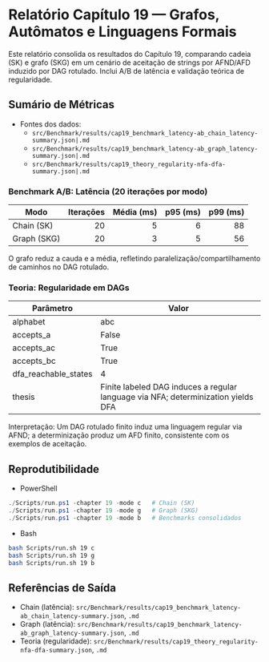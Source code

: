 # Relatório Capítulo 19 — Grafos, Autômatos e Linguagens Formais

Este relatório consolida os resultados do Capítulo 19, comparando cadeia (SK) e grafo (SKG) em um cenário de aceitação de strings por AFND/AFD induzido por DAG rotulado. Inclui A/B de latência e validação teórica de regularidade.

## Sumário de Métricas

- Fontes dos dados:
  - `src/Benchmark/results/cap19_benchmark_latency-ab_chain_latency-summary.json|.md`
  - `src/Benchmark/results/cap19_benchmark_latency-ab_graph_latency-summary.json|.md`
  - `src/Benchmark/results/cap19_theory_regularity-nfa-dfa-summary.json|.md`

### Benchmark A/B: Latência (20 iterações por modo)

| Modo | Iterações | Média (ms) | p95 (ms) | p99 (ms) |
|---|---:|---:|---:|---:|
| Chain (SK) | 20 | 5 | 6 | 88 |
| Graph (SKG) | 20 | 3 | 5 | 56 |

O grafo reduz a cauda e a média, refletindo paralelização/compartilhamento de caminhos no DAG rotulado.

### Teoria: Regularidade em DAGs

| Parâmetro | Valor |
|---|---|
| alphabet | abc |
| accepts_a | False |
| accepts_ac | True |
| accepts_bc | True |
| dfa_reachable_states | 4 |
| thesis | Finite labeled DAG induces a regular language via NFA; determinization yields DFA |

Interpretação: Um DAG rotulado finito induz uma linguagem regular via AFND; a determinização produz um AFD finito, consistente com os exemplos de aceitação.

## Reprodutibilidade

- PowerShell
```powershell
./Scripts/run.ps1 -chapter 19 -mode c   # Chain (SK)
./Scripts/run.ps1 -chapter 19 -mode g   # Graph (SKG)
./Scripts/run.ps1 -chapter 19 -mode b   # Benchmarks consolidados
```

- Bash
```bash
bash Scripts/run.sh 19 c
bash Scripts/run.sh 19 g
bash Scripts/run.sh 19 b
```

## Referências de Saída

- Chain (latência): `src/Benchmark/results/cap19_benchmark_latency-ab_chain_latency-summary.json`, `.md`
- Graph (latência): `src/Benchmark/results/cap19_benchmark_latency-ab_graph_latency-summary.json`, `.md`
- Teoria (regularidade): `src/Benchmark/results/cap19_theory_regularity-nfa-dfa-summary.json`, `.md`

